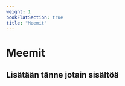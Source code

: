 ```yaml
---
weight: 1
bookFlatSection: true
title: "Meemit"
---
```


# Meemit

## Lisätään tänne jotain sisältöä